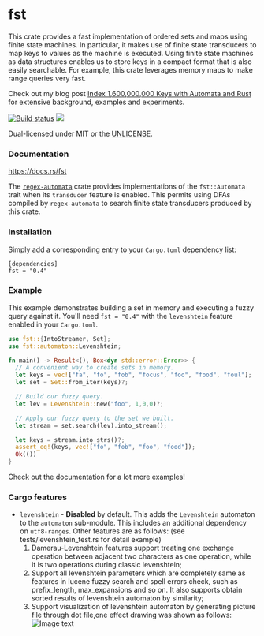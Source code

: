 fst
===
This crate provides a fast implementation of ordered sets and maps using finite
state machines. In particular, it makes use of finite state transducers to map
keys to values as the machine is executed. Using finite state machines as data
structures enables us to store keys in a compact format that is also easily
searchable. For example, this crate leverages memory maps to make range queries
very fast.

Check out my blog post
[Index 1,600,000,000 Keys with Automata and
Rust](http://blog.burntsushi.net/transducers/)
for extensive background, examples and experiments.

[![Build status](https://github.com/BurntSushi/fst/workflows/ci/badge.svg)](https://github.com/BurntSushi/fst/actions)
[![](http://meritbadge.herokuapp.com/fst)](https://crates.io/crates/fst)

Dual-licensed under MIT or the [UNLICENSE](http://unlicense.org).


### Documentation

https://docs.rs/fst

The
[`regex-automata`](https://docs.rs/regex-automata)
crate provides implementations of the `fst::Automata` trait when its
`transducer` feature is enabled. This permits using DFAs compiled by
`regex-automata` to search finite state transducers produced by this crate.


### Installation

Simply add a corresponding entry to your `Cargo.toml` dependency list:

```toml,ignore
[dependencies]
fst = "0.4"
```


### Example

This example demonstrates building a set in memory and executing a fuzzy query
against it. You'll need `fst = "0.4"` with the `levenshtein` feature enabled in
your `Cargo.toml`.

```rust
use fst::{IntoStreamer, Set};
use fst::automaton::Levenshtein;

fn main() -> Result<(), Box<dyn std::error::Error>> {
  // A convenient way to create sets in memory.
  let keys = vec!["fa", "fo", "fob", "focus", "foo", "food", "foul"];
  let set = Set::from_iter(keys)?;

  // Build our fuzzy query.
  let lev = Levenshtein::new("foo", 1,0,0)?;

  // Apply our fuzzy query to the set we built.
  let stream = set.search(lev).into_stream();

  let keys = stream.into_strs()?;
  assert_eq!(keys, vec!["fo", "fob", "foo", "food"]);
  Ok(())
}
```

Check out the documentation for a lot more examples!


### Cargo features

* `levenshtein` - **Disabled** by default. This adds the `Levenshtein`
  automaton to the `automaton` sub-module. This includes an additional
  dependency on `utf8-ranges`. Other features are as follows: (see 
  tests/levenshtein_test.rs for detail example)
  1)  Damerau-Levenshtein features support treating one exchange 
      operation between adjacent two characters as one operation,
      while it is two operations during classic levenshtein;
  2)  Support all levenshtein parameters which are completely same as 
      features in lucene fuzzy search and spell errors check, such as 
      prefix_length, max_expansions and so on. It also supports obtain 
      sorted results of levenshtein automaton by similarity; 
  3)  Support visualization of levenshtein automaton by generating 
      picture file through dot file,one effect drawing was shown as follows:
      ![Image text](https://github.com/apollo008/fst/tree/fst-levenshtein-0.4.4/data/lev.png)


